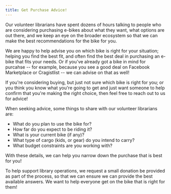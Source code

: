```yaml
---
title: Get Purchase Advice!
---
```


Our volunteer librarians have spent dozens of hours talking to people who are
considering purchasing e-bikes about what they want, what options are out
there, and we keep an eye on the broader ecosystem so that we can make the best
recommendations for the bike for you.

We are happy to help advise you on which bike is right for your situation;
helping you find the best fit, and often find the best deal in purchasing an
e-bike that fits your needs. Or if you've already got a bike in mind for 
purcahse -- for example, because you see a good deal on Facebook Marketplace
or Cragistlist -- we can advise on that as well!

If you're considering buying, but just not sure which bike is right for you;
or you think you know what you're going to get and just want someone to help
confirm that you're making the right choice, then feel free to reach out to
us for advice!

When seeking advice, some things to share with our volunteer librarians are:

* What do you plan to use the bike for?
* How far do you expect to be riding it?
* What is your current bike (if any)?
* What type of cargo (kids, or gear) do you intend to carry?
* What budget constraints are you working with?

With these details, we can help you narrow down the purchase that is best for
you!

To help support library operations, we request a small donation be provided
as part of the process, so that we can ensure we can provide the best
available answers. We want to help everyone get on the bike that is right 
for them!
